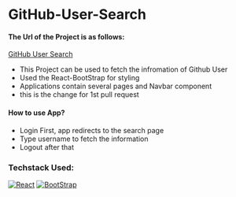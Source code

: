 # GitHub-User-Search

#### The Url of the Project is as follows:
[GitHub User Search](https://hafizkh.github.io/Github-User-Search)

- This Project can be used to fetch the infromation of Github User
- Used the React-BootStrap for styling
- Applications contain several pages and Navbar component
- this is the change for 1st pull request

#### How to use App?

- Login First, app redirects to the search page
- Type username to fetch the information 
- Logout after that

### Techstack Used:
<p>
<a href="#"><img alt="React" src="https://img.shields.io/badge/React%20-61DAFB.svg?logo=react&logoColor=white"></a>
 <a href="#"><img alt="BootStrap" src="https://img.shields.io/badge/BootStrap-7952B3.svg?logo=BootStrap&logoColor=white"></a>
</p>
